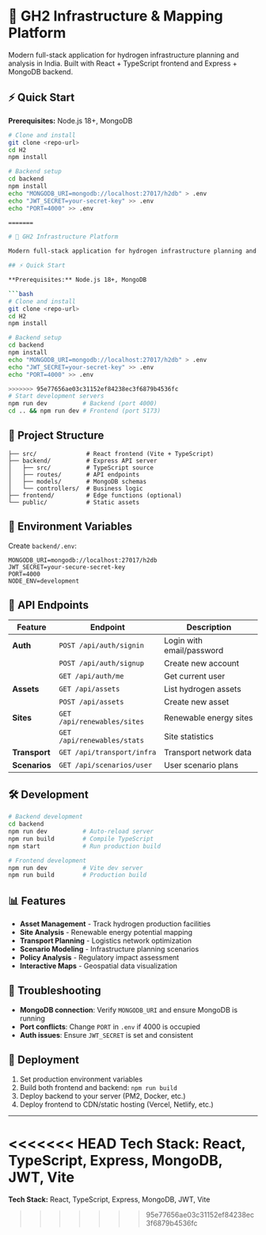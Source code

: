 # 🚀 GH2 Infrastructure & Mapping Platform

Modern full-stack application for hydrogen infrastructure planning and analysis in India. Built with React + TypeScript frontend and Express + MongoDB backend.

## ⚡ Quick Start

**Prerequisites:** Node.js 18+, MongoDB

```bash
# Clone and install
git clone <repo-url>
cd H2
npm install

# Backend setup
cd backend
npm install
echo "MONGODB_URI=mongodb://localhost:27017/h2db" > .env
echo "JWT_SECRET=your-secret-key" >> .env
echo "PORT=4000" >> .env

=======

# 🚀 GH2 Infrastructure Platform

Modern full-stack application for hydrogen infrastructure planning and analysis in India. Built with React + TypeScript frontend and Express + MongoDB backend.

## ⚡ Quick Start

**Prerequisites:** Node.js 18+, MongoDB

```bash
# Clone and install
git clone <repo-url>
cd H2
npm install

# Backend setup
cd backend
npm install
echo "MONGODB_URI=mongodb://localhost:27017/h2db" > .env
echo "JWT_SECRET=your-secret-key" >> .env
echo "PORT=4000" >> .env

>>>>>>> 95e77656ae03c31152ef84238ec3f6879b4536fc
# Start development servers
npm run dev          # Backend (port 4000)
cd .. && npm run dev # Frontend (port 5173)
```

## 📁 Project Structure

```
├── src/              # React frontend (Vite + TypeScript)
├── backend/          # Express API server
│   ├── src/          # TypeScript source
│   ├── routes/       # API endpoints  
│   ├── models/       # MongoDB schemas
│   └── controllers/  # Business logic
├── frontend/         # Edge functions (optional)
└── public/           # Static assets
```

## 🔑 Environment Variables

Create `backend/.env`:
```
MONGODB_URI=mongodb://localhost:27017/h2db
JWT_SECRET=your-secure-secret-key
PORT=4000
NODE_ENV=development
```

## 📡 API Endpoints

| Feature | Endpoint | Description |
|---------|----------|-------------|
| **Auth** | `POST /api/auth/signin` | Login with email/password |
| | `POST /api/auth/signup` | Create new account |
| | `GET /api/auth/me` | Get current user |
| **Assets** | `GET /api/assets` | List hydrogen assets |
| | `POST /api/assets` | Create new asset |
| **Sites** | `GET /api/renewables/sites` | Renewable energy sites |
| | `GET /api/renewables/stats` | Site statistics |
| **Transport** | `GET /api/transport/infra` | Transport network data |
| **Scenarios** | `GET /api/scenarios/user` | User scenario plans |

## 🛠️ Development

```bash
# Backend development
cd backend
npm run dev          # Auto-reload server
npm run build        # Compile TypeScript
npm start            # Run production build

# Frontend development  
npm run dev          # Vite dev server
npm run build        # Production build
```

## 📊 Features

- **Asset Management** - Track hydrogen production facilities
- **Site Analysis** - Renewable energy potential mapping  
- **Transport Planning** - Logistics network optimization
- **Scenario Modeling** - Infrastructure planning scenarios
- **Policy Analysis** - Regulatory impact assessment
- **Interactive Maps** - Geospatial data visualization

## 🔧 Troubleshooting

- **MongoDB connection**: Verify `MONGODB_URI` and ensure MongoDB is running
- **Port conflicts**: Change `PORT` in `.env` if 4000 is occupied
- **Auth issues**: Ensure `JWT_SECRET` is set and consistent

## 🚀 Deployment

1. Set production environment variables
2. Build both frontend and backend: `npm run build`
3. Deploy backend to your server (PM2, Docker, etc.)
4. Deploy frontend to CDN/static hosting (Vercel, Netlify, etc.)

---

<<<<<<< HEAD
**Tech Stack:** React, TypeScript, Express, MongoDB, JWT, Vite
=======
**Tech Stack:** React, TypeScript, Express, MongoDB, JWT, Vite
>>>>>>> 95e77656ae03c31152ef84238ec3f6879b4536fc
